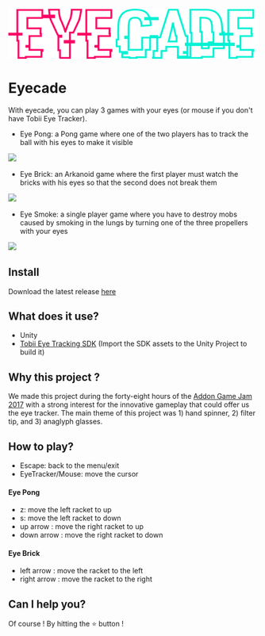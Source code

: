 ![logo](./Assets/Sprites/logo_light.png)

# Eyecade
With eyecade, you can play 3 games with your eyes (or mouse if you don't have Tobii Eye Tracker).

  - Eye Pong: a Pong game where one of the two players has to track the ball with his eyes to make it visible
  <img src="https://img.itch.zone/aW1hZ2UvMTQ4MTI0LzY3OTMwNS5wbmc=/original/9AkzJa.png" width="500">

  - Eye Brick: an Arkanoid game where the first player must watch the bricks with his eyes so that the second does not break them
  <img src="https://img.itch.zone/aW1hZ2UvMTQ4MTI0LzY3OTMwNi5wbmc=/original/i9dXy5.png" width="500">

  - Eye Smoke: a single player game where you have to destroy mobs caused by smoking in the lungs by turning one of the three propellers with your eyes
  <img src="https://img.itch.zone/aW1hZ2UvMTQ4MTI0LzY3OTMwNy5wbmc=/original/1JboLg.png" width="500">

## Install
Download the latest release [here](https://github.com/msoula/eyepong/releases/download/v1.0/Eyepong.zip)

## What does it use?
  - Unity
  - [Tobii Eye Tracking SDK](http://developer.tobii.com/eyex-sdk/) (Import the SDK assets to the Unity Project to build it)

## Why this project ?
We made this project during the forty-eight hours of the [Addon Game Jam 2017](https://addon.events/) with a strong interest for the innovative gameplay that could offer us the eye tracker. The main theme of this project was 1) hand spinner, 2) filter tip, and 3) anaglyph glasses.

## How to play?
  - Escape: back to the menu/exit
  - EyeTracker/Mouse: move the cursor
#### Eye Pong
  - z: move the left racket to up
  - s: move the left racket to down
  - up arrow : move the right racket to up
  - down arrow : move the right racket to down
#### Eye Brick
  - left arrow : move the racket to the left
  - right arrow : move the racket to the right

## Can I help you?
Of course ! By hitting the :star: button !
